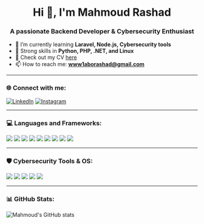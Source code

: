 <h1 align="center">Hi 👋, I'm Mahmoud Rashad</h1>
<h3 align="center">A passionate Backend Developer & Cybersecurity Enthusiast</h3>

- 🌱 I’m currently learning **Laravel, Node.js, Cybersecurity tools**
- 🧠 Strong skills in **Python, PHP, .NET, and Linux**
- 📄 Check out my CV [here](https://github.com/MahmoudRashad/MahmoudRashad/blob/main/MahmoudRashad-CV.pdf)
- 📫 How to reach me: **www1aborashad@gmail.com**

---

### 🌐 Connect with me:
[![LinkedIn](https://img.shields.io/badge/-LinkedIn-blue?logo=linkedin&style=flat)](https://linkedin.com/in/mahmoud-rashad-69990531b)
[![Instagram](https://img.shields.io/badge/-Instagram-E4405F?logo=instagram&style=flat)](https://instagram.com/m.rashad_10)

---

### 💻 Languages and Frameworks:

<p>
  <img src="https://img.shields.io/badge/PHP-777BB4?style=flat&logo=php&logoColor=white"/>
  <img src="https://img.shields.io/badge/Python-3776AB?style=flat&logo=python&logoColor=white"/>
  <img src="https://img.shields.io/badge/Laravel-FF2D20?style=flat&logo=laravel&logoColor=white"/>
  <img src="https://img.shields.io/badge/Node.js-339933?style=flat&logo=nodedotjs&logoColor=white"/>
  <img src="https://img.shields.io/badge/.NET-512BD4?style=flat&logo=dotnet&logoColor=white"/>
  <img src="https://img.shields.io/badge/HTML5-E34F26?style=flat&logo=html5&logoColor=white"/>
  <img src="https://img.shields.io/badge/CSS3-1572B6?style=flat&logo=css3&logoColor=white"/>
  <img src="https://img.shields.io/badge/JavaScript-F7DF1E?style=flat&logo=javascript&logoColor=black"/>
  <img src="https://img.shields.io/badge/MySQL-4479A1?style=flat&logo=mysql&logoColor=white"/>
</p>

---

### 🛡️ Cybersecurity Tools & OS:

<p>
  <img src="https://img.shields.io/badge/Wireshark-1679A7?style=flat&logo=wireshark&logoColor=white"/>
  <img src="https://img.shields.io/badge/Nmap-214478?style=flat&logo=data:image/svg+xml;base64,PHN2ZyBmaWxsPSJ3aGl0ZSIg..."/>
  <img src="https://img.shields.io/badge/Linux-FCC624?style=flat&logo=linux&logoColor=black"/>
  <img src="https://img.shields.io/badge/Kali%20Linux-557C94?style=flat&logo=kalilinux&logoColor=white"/>
  <img src="https://img.shields.io/badge/IDA%20Pro-000000?style=flat&logoColor=white"/>
</p>

---

### 📊 GitHub Stats:

![Mahmoud's GitHub stats](https://github-readme-stats.vercel.app/api?username=MedoRashadfci&show_icons=true&theme=radical)

